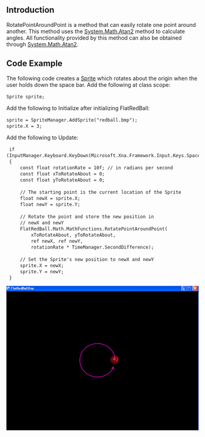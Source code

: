 ## Introduction

RotatePointAroundPoint is a method that can easily rotate one point around another. This method uses the [System.Math.Atan2](http://msdn.microsoft.com/en-us/library/system.math.atan2.aspx) method to calculate angles. All functionality provided by this method can also be obtained through [System.Math.Atan2](http://msdn.microsoft.com/en-us/library/system.math.atan2.aspx).

## Code Example

The following code creates a [Sprite](/frb/docs/index.php?title=FlatRedBall.Sprite.md "FlatRedBall.Sprite") which rotates about the origin when the user holds down the space bar. Add the following at class scope:

    Sprite sprite;

Add the following to Initialize after initializing FlatRedBall:

    sprite = SpriteManager.AddSprite("redball.bmp");
    sprite.X = 3;

Add the following to Update:

     if (InputManager.Keyboard.KeyDown(Microsoft.Xna.Framework.Input.Keys.Space))
     {
         const float rotationRate = 10f; // in radians per second
         const float xToRotateAbout = 0;
         const float yToRotateAbout = 0;

         // The starting point is the current location of the Sprite
         float newX = sprite.X;
         float newY = sprite.Y;

         // Rotate the point and store the new position in 
         // newX and newY
         FlatRedBall.Math.MathFunctions.RotatePointAroundPoint(
             xToRotateAbout, yToRotateAbout, 
             ref newX, ref newY, 
             rotationRate * TimeManager.SecondDifference);

         // Set the Sprite's new position to newX and newY
         sprite.X = newX;
         sprite.Y = newY;
     }

![RotatePointAroundPoint.png](/media/migrated_media-RotatePointAroundPoint.png)
